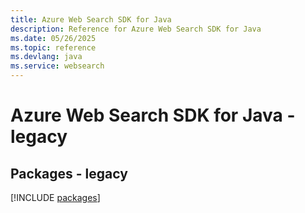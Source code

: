 ```yaml
---
title: Azure Web Search SDK for Java
description: Reference for Azure Web Search SDK for Java
ms.date: 05/26/2025
ms.topic: reference
ms.devlang: java
ms.service: websearch
---
```

# Azure Web Search SDK for Java - legacy
## Packages - legacy
[!INCLUDE [packages](web-search-index.md)]